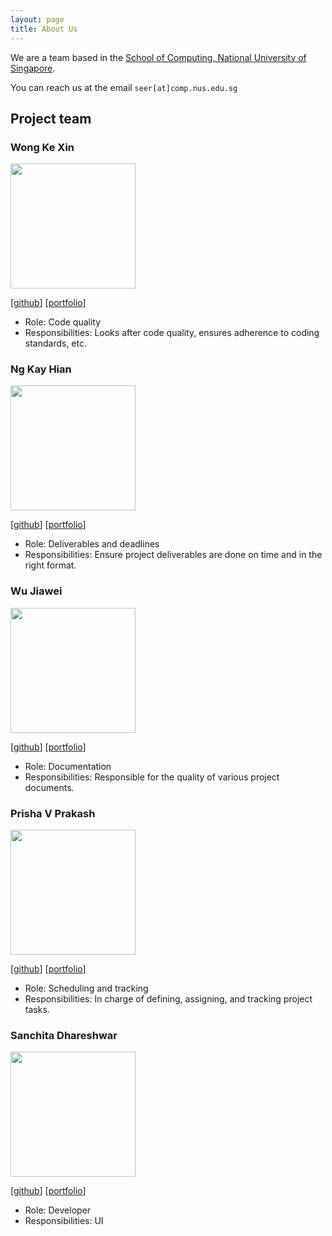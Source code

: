 ```yaml
---
layout: page
title: About Us
---
```


We are a team based in the [School of Computing, National University of Singapore](https://www.comp.nus.edu.sg).

You can reach us at the email `seer[at]comp.nus.edu.sg`

## Project team

### Wong Ke Xin

<img src="images/wkxcass.png" width="200px">

[[github](https://github.com/wkxcass)]
[[portfolio](team/kexin.md)]

* Role: Code quality
* Responsibilities: Looks after code quality, ensures adherence to coding standards, etc.

### Ng Kay Hian

<img src="images/k-hian.png" width="200px">

[[github](http://github.com/k-hian)]
[[portfolio](team/kayhian.md)]

* Role: Deliverables and deadlines
* Responsibilities: Ensure project deliverables are done on time and in the right format.

### Wu Jiawei

<img src="images/wujiaweijoanna.png" width="200px">

[[github](http://github.com/wujiaweijoanna)]
[[portfolio](team/jiawei.md)]

* Role: Documentation
* Responsibilities: Responsible for the quality of various project documents.

### Prisha V Prakash

<img src="images/prishavp.png" width="200px">

[[github](http://github.com/PrishaVP)]
[[portfolio](team/prisha.md)]

* Role: Scheduling and tracking
* Responsibilities: In charge of defining, assigning, and tracking project tasks.

### Sanchita Dhareshwar

<img src="images/sannie-beep.png" width="200px">

[[github](http://github.com/sannie-beep)]
[[portfolio](team/sanchita.md)]

* Role: Developer
* Responsibilities: UI
